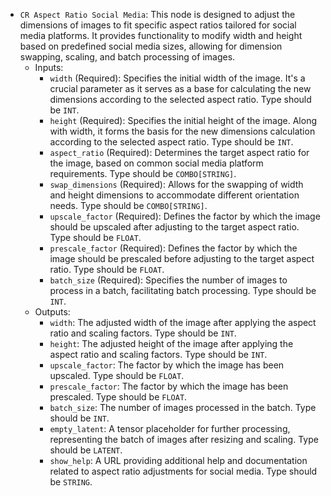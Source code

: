 - `CR Aspect Ratio Social Media`: This node is designed to adjust the dimensions of images to fit specific aspect ratios tailored for social media platforms. It provides functionality to modify width and height based on predefined social media sizes, allowing for dimension swapping, scaling, and batch processing of images.
    - Inputs:
        - `width` (Required): Specifies the initial width of the image. It's a crucial parameter as it serves as a base for calculating the new dimensions according to the selected aspect ratio. Type should be `INT`.
        - `height` (Required): Specifies the initial height of the image. Along with width, it forms the basis for the new dimensions calculation according to the selected aspect ratio. Type should be `INT`.
        - `aspect_ratio` (Required): Determines the target aspect ratio for the image, based on common social media platform requirements. Type should be `COMBO[STRING]`.
        - `swap_dimensions` (Required): Allows for the swapping of width and height dimensions to accommodate different orientation needs. Type should be `COMBO[STRING]`.
        - `upscale_factor` (Required): Defines the factor by which the image should be upscaled after adjusting to the target aspect ratio. Type should be `FLOAT`.
        - `prescale_factor` (Required): Defines the factor by which the image should be prescaled before adjusting to the target aspect ratio. Type should be `FLOAT`.
        - `batch_size` (Required): Specifies the number of images to process in a batch, facilitating batch processing. Type should be `INT`.
    - Outputs:
        - `width`: The adjusted width of the image after applying the aspect ratio and scaling factors. Type should be `INT`.
        - `height`: The adjusted height of the image after applying the aspect ratio and scaling factors. Type should be `INT`.
        - `upscale_factor`: The factor by which the image has been upscaled. Type should be `FLOAT`.
        - `prescale_factor`: The factor by which the image has been prescaled. Type should be `FLOAT`.
        - `batch_size`: The number of images processed in the batch. Type should be `INT`.
        - `empty_latent`: A tensor placeholder for further processing, representing the batch of images after resizing and scaling. Type should be `LATENT`.
        - `show_help`: A URL providing additional help and documentation related to aspect ratio adjustments for social media. Type should be `STRING`.
